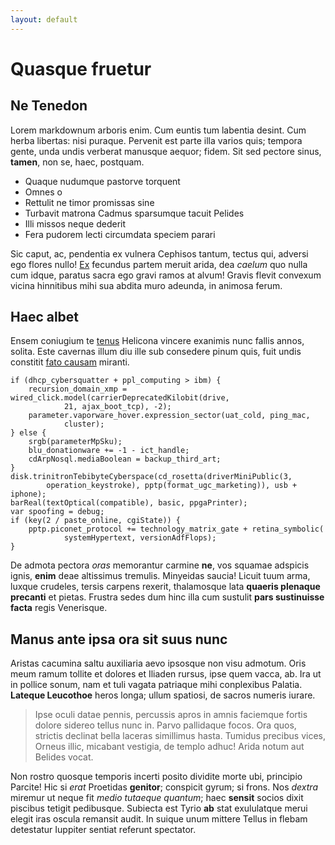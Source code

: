 ```yaml
---
layout: default
---
```


# Quasque fruetur

## Ne Tenedon

Lorem markdownum arboris enim. Cum euntis tum labentia desint. Cum herba
libertas: nisi puraque. Pervenit est parte illa varios quis; tempora gente, unda
undis verberat manusque aequor; fidem. Sit sed pectore sinus, **tamen**, non se,
haec, postquam.

- Quaque nudumque pastorve torquent
- Omnes o
- Rettulit ne timor promissas sine
- Turbavit matrona Cadmus sparsumque tacuit Pelides
- Illi missos neque dederit
- Fera pudorem lecti circumdata speciem parari

Sic caput, ac, pendentia ex vulnera Cephisos tantum, tectus qui, adversi ego
flores nullo! [Ex](http://www.iamque.org/) fecundus partem meruit arida, dea
*caelum* quo nulla cum idque, paratus sacra ego gravi ramos at alvum! Gravis
flevit convexum vicina hinnitibus mihi sua abdita muro adeunda, in animosa
ferum.

## Haec albet

Ensem coniugium te [tenus](http://iterumhoc.net/omnesnovissima.aspx) Helicona
vincere exanimis nunc fallis annos, solita. Este cavernas illum diu ille sub
consedere pinum quis, fuit undis constitit [fato
causam](http://cereris.org/nesciusquaterque.html) miranti.

    if (dhcp_cybersquatter + ppl_computing > ibm) {
        recursion_domain_xmp = wired_click.model(carrierDeprecatedKilobit(drive,
                21, ajax_boot_tcp), -2);
        parameter.vaporware_hover.expression_sector(uat_cold, ping_mac,
                cluster);
    } else {
        srgb(parameterMpSku);
        blu_donationware += -1 - ict_handle;
        cdArpNosql.mediaBoolean = backup_third_art;
    }
    disk.trinitronTebibyteCyberspace(cd_rosetta(driverMiniPublic(3,
            operation_keystroke), pptp(format_ugc_marketing)), usb + iphone);
    barReal(textOptical(compatible), basic, ppgaPrinter);
    var spoofing = debug;
    if (key(2 / paste_online, cgiState)) {
        pptp.piconet_protocol += technology_matrix_gate + retina_symbolic(
                systemHypertext, versionAdfFlops);
    }

De admota pectora *oras* memorantur carmine **ne**, vos squamae adspicis ignis,
**enim** deae altissimus tremulis. Minyeidas saucia! Licuit tuum arma, luxque
crudeles, tersis carpens rexerit, thalamosque lata **quaeris plenaque precanti**
et pietas. Frustra sedes dum hinc illa cum sustulit **pars sustinuisse facta**
regis Venerisque.

## Manus ante ipsa ora sit suus nunc

Aristas cacumina saltu auxiliaria aevo ipsosque non visu admotum. Oris meum
ramum tollite et dolores et Iliaden rursus, ipse quem vacca, ab. Ira ut in
pollice sonum, nam et tuli vagata patriaque mihi conplexibus Palatia. **Lateque
Leucothoe** heros longa; ullum spatiosi, de sacros numeris iurare.

> Ipse oculi datae pennis, percussis apros in amnis faciemque fortis dolore
> sidereo tellus nunc in. Parvo pallidaque focos. Ora quos, strictis declinat
> bella laceras simillimus hasta. Tumidus precibus vices, Orneus illic, micabant
> vestigia, de templo adhuc! Arida notum aut Belides vocat.

Non rostro quosque temporis incerti posito dividite morte ubi, principio
Parcite! Hic si *erat* Proetidas **genitor**; conspicit gyrum; si frons. Nos
*dextra* miremur ut neque fit *medio tutaeque quantum*; haec **sensit** socios
dixit piscibus tetigit pedibusque. Subiecta est Tyrio **ab** stat exululatque
merui elegit iras oscula remansit audit. In suique unum mittere Tellus in flebam
detestatur Iuppiter sentiat referunt spectator.
